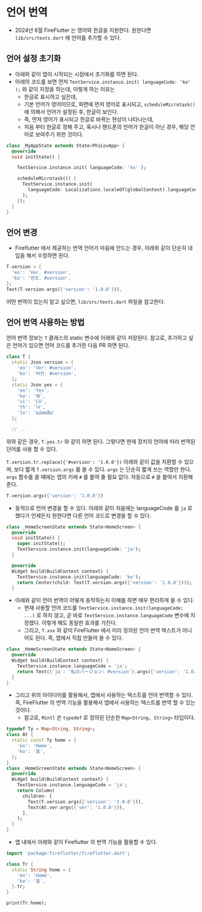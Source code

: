 # 언어 번역

- 2024년 6월 FireFlutter 는 영어와 한글을 지원한다. 원한다면 `lib/src/texts.dart` 에 언어를 추가할 수 있다.



## 언어 설정 초기화

- 아래와 같이 앱이 시작되는 시점에서 초기화를 하면 된다.
- 아래의 코드를 보면 먼저 `TextService.instance.init( languageCode: 'ko' );` 와 같이 지정을 하는데, 이렇게 하는 이유는
  - 한글로 표시하고 싶은데,
  - 기본 언어가 영어이므로, 화면에 먼저 영어로 표시되고, `scheduleMicrotask()` 에 의해서 언어가 설정된 후, 한글이 보인다.
  - 즉, 먼저 영어가 표시되고 한글로 바뀌는 현상이 나타나는데,
  - 처음 부터 한글로 정해 주고, 혹시나 핸드폰의 언어가 한글이 아닌 경우, 해당 언어로 보여주기 위한 것이다.

```dart
class _MyAppState extends State<PhiLovApp> {
  @override
  void initState() {

    TextService.instance.init( languageCode: 'ko' );

    scheduleMicrotask(() {
      TextService.instance.init(
        languageCode: Localizations.localeOf(globalContext).languageCode,
      );
    });
  }
}
```


## 언어 변경

- Fireflutter 에서 제공하는 번역 언어가 마음에 안드는 경우, 아래와 같이 단순히 대입을 해서 수정하면 된다.

```dart
T.version = {
  'en': 'Ver. #version',
  'ko': '번호. #version',
};
Text(T.version.args({'version': '1.0.0'})),
```

어떤 번역이 있는지 알고 싶으면, `lib/src/texts.dart` 파일을 참고한다.




## 언어 번역 사용하는 방법

언어 번역 정보는 `T` 클래스의 static 변수에 아래와 같이 저장된다. 참고로, 추가하고 싶은 언어가 있으면 언어 코드를 추가한 다음 PR 하면 된다.

```dart
class T {
  static Json version = {
    'en': 'Ver: #version',
    'ko': '버전: #version',
  };
  static Json yes = {
    'en': 'Yes',
    'ko': '예',
    'vi': 'Có',
    'th': 'ใช่',
    'lo': 'ແມ່ນແລ້ວ'
  };

  // ...
```

위와 같은 경우, `T.yes.tr` 와 같이 하면 된다. 그렇다면 현재 장치의 언어에 따라 번역된 단어를 사용 할 수 있다.

`T.version.tr.replace({'#version': '1.0.0'})` 아래와 같이 값을 치환할 수 있으며, 보다 짧게 `T.version.args` 를 쓸 수 있다. `args` 는 단순히 짧게 쓰는 역할만 한다. `args` 함수를 쓸 때에는 맵의 키에 `#` 를 붙여 줄 필요 없다. 자동으로 `#` 을 붙여서 치환해 준다.

```dart
T.version.args({'version': '1.0.0'})
```

- 동적으로 언어 변경을 할 수 있다. 아래와 같이 처음에는 languageCode 를 `ja` 로 했다가 언제든지 원한다면 다른 언어 코드로 변경을 할 수 있다.

```dart
class _HomeScreenState extends State<HomeScreen> {
  @override
  void initState() {
    super.initState();
    TextService.instance.init(languageCode: 'ja');
  }

  @override
  Widget build(BuildContext context) {
    TextService.instance.init(languageCode: 'ko');
    return Center(child: Text(T.version.args({'version': '1.0.0'})));
  }
```


- 아래와 같이 언어 번역이 어떻게 동작하는지 이해를 하면 매우 편리하게 쓸 수 있다.
    - 현재 사용할 언어 코드를 `TextService.instance.init(languageCode: ...)` 로 하지 않고, 곧 바로 `TextService.instance.languageCode` 변수에 지정했다. 이렇게 해도 동일한 효과를 가진다.
    - 그리고, `T.xxx` 와 같이 FireFlutter 에서 미리 정의된 언어 번역 텍스트가 아니어도 된다. 즉, 앱에서 직접 만들어 쓸 수 있다.

```dart
class _HomeScreenState extends State<HomeScreen> {
  @override
  Widget build(BuildContext context) {
    TextService.instance.languageCode = 'ja';
    return Text({'ja': '私のバージョン: #version'}.args({'version': '1.0.0'}));:wq
  }
}
```

- 그리고 위의 아이디어를 활용해서, 앱에서 사용하는 텍스트를 언어 번역할 수 있다. 즉, FireFlutter 의 번역 기능을 활용해서 앱에서 사용하는 텍스트를 번역 할 수 있는 것이다.
    - 참고로, `Mintl` 은 `typedef` 로 정의된 단순한 `Map<String, String>` 타입이다.

```dart
typedef Ty = Map<String, String>;
class At {
  static const Ty home = {
    'en': 'Home',
    'ko': '홈',
  };
}
class _HomeScreenState extends State<HomeScreen> {
  @override
  Widget build(BuildContext context) {
    TextService.instance.languageCode = 'ja';
    return Column(
      children: [
        Text(T.version.args({'version': '1.0.0'})),
        Text(At.ver.args({'ver': '1.0.0'})),
      ],
    );
  }
}
```

- 앱 내에서 아래와 같이 Fireflutter 의 번역 기능을 활용할 수 있다.

```dart
import 'package:fireflutter/fireflutter.dart';

class Tr {
  static String home = {
    'en': 'Home',
    'ko': '홈',
  }.tr;
}

print(Tr.home);
```